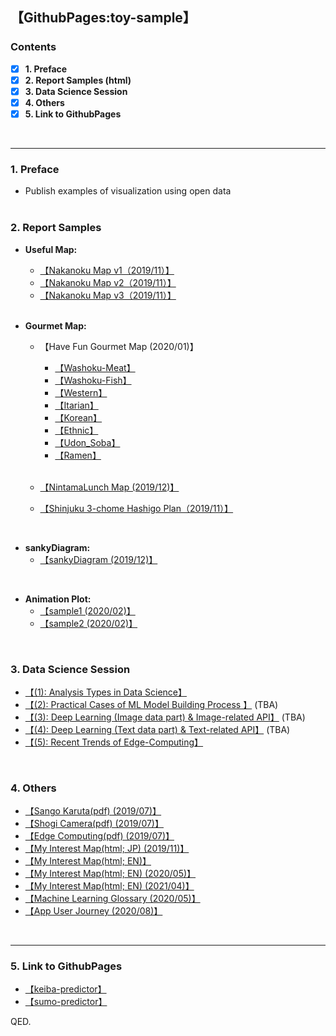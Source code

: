 ## 【GithubPages:toy-sample】

<style>
table, th, td {
    border:none;
}
</style>

### Contents
- [x]  **1. Preface**
- [x]  **2. Report Samples (html)**
- [x]  **3. Data Science Session**
- [x]  **4. Others**
- [x]  **5. Link to GithubPages**
<br> 
 
--- 

### 1. Preface
- Publish examples of visualization using open data
<br><br>

### 2. Report Samples

- **Useful Map:**
  - [【Nakanoku Map v1（2019/11）】](https://ryutoro-galois.github.io/toy-samples/leaflet_sample_nakanoku_20191107.html)
  - [【Nakanoku Map v2（2019/11）】](https://ryutoro-galois.github.io/toy-samples/leaflet_sample_nakanoku_v2_20191120.html)
  - [【Nakanoku Map v3（2019/11）】](https://ryutoro-galois.github.io/toy-samples/leaflet_sample_nakanoku_v3_20191125.html)
  <br>

- **Gourmet Map:**
  - 【Have Fun Gourmet Map (2020/01)】
    - [【Washoku-Meat】](https://ryutoro-galois.github.io/toy-samples/HaveFun_g01_Washoku_Meat_Map_[nishiazabu].html)
    - [【Washoku-Fish】](https://ryutoro-galois.github.io/toy-samples/HaveFun_g02_Washoku_Fish_Map_[nishiazabu].html)
    - [【Western】](https://ryutoro-galois.github.io/toy-samples/HaveFun_g03_WesternFood_Map_[nishiazabu].html)
    - [【Itarian】](https://ryutoro-galois.github.io/toy-samples/HaveFun_g04_ItarianFood_Map_[nishiazabu].html)
    - [【Korean】](https://ryutoro-galois.github.io/toy-samples/HaveFun_g06_KoreanFood_Map_[nishiazabu].html)
    - [【Ethnic】](https://ryutoro-galois.github.io/toy-samples/HaveFun_g07_EthnicFood_Map_[nishiazabu].html)
    - [【Udon_Soba】](https://ryutoro-galois.github.io/toy-samples/HaveFun_g08_Udon_Soba_Map_[nishiazabu].html)
    - [【Ramen】](https://ryutoro-galois.github.io/toy-samples/HaveFun_g09_Ramen_Map_[nishiazabu].html)<br><br>

  - [【NintamaLunch Map (2019/12)】](https://ryutoro-galois.github.io/toy-samples/leaflet_LunchMap_[Shinjuku-ku].html)
  - [【Shinjuku 3-chome Hashigo Plan（2019/11）】](https://ryutoro-galois.github.io/toy-samples/leaflet_sample_hashigo_plan_20191106.html)
<br>
  

- **sankyDiagram:**
  - [【sankyDiagram (2019/12)】](https://ryutoro-galois.github.io/toy-samples/sankeyDiagram_sample.html)
<br>


- **Animation Plot:**
  - [【sample1 (2020/02)】](https://ryutoro-galois.github.io/toy-samples/animationPlot_01.html)
  - [【sample2 (2020/02)】](https://ryutoro-galois.github.io/toy-samples/animationPlot_02.html)
<br>


### 3. Data Science Session
- [【(1): Analysis Types in Data Science】](https://ryutoro-galois.github.io/toy-samples/s01_Analysis_Types_in_Data_Science.pdf)
- [【(2): Practical Cases of ML Model Building Process 】](https://ryutoro-galois.github.io/toy-samples/s02_xx.pdf) (TBA)
- [【(3): Deep Learning (Image data part) & Image-related API】](https://ryutoro-galois.github.io/toy-samples/s03_xx.pdf) (TBA)
- [【(4): Deep Learning (Text data part) & Text-related API】](https://ryutoro-galois.github.io/toy-samples/s04_xx.pdf) (TBA)
- [【(5): Recent Trends of Edge-Computing】](https://ryutoro-galois.github.io/toy-samples/s05_RecentTrends_in_EdgeComputing.pdf)
<br>


### 4. Others
- [【Sango Karuta(pdf) (2019/07)】](MLLabSpace_20190725_01_SangoKaruta.pdf)
- [【Shogi Camera(pdf) (2019/07)】](MLLabSpace_20190725_02_ShogiCamera.pdf)
- [【Edge Computing(pdf) (2019/07)】](MLLabSpace_20190725_03_EdgeComputing.pdf)
- [【My Interest Map(html; JP) (2019/11)】](https://ryutoro-galois.github.io/toy-samples/interest_map_20191127.html)
- [【My Interest Map(html; EN)】](https://ryutoro-galois.github.io/toy-samples/interest_map.html)
- [【My Interest Map(html; EN) (2020/05)】](https://ryutoro-galois.github.io/toy-samples/interest_map_20200520_English.html)
- [【My Interest Map(html; EN) (2021/04)】](https://ryutoro-galois.github.io/toy-samples/interest_map_20210407_English.html)
- [【Machine Learning Glossary (2020/05)】](https://ryutoro-galois.github.io/toy-samples/machine-learning-glossary.html)
- [【App User Journey (2020/08)】](https://ryutoro-galois.github.io/toy-samples/sankyDiagram_AppUserJourney.html)
<br>


---

### 5. Link to GithubPages
- [【keiba-predictor】](https://ryutoro-galois.github.io/keiba-predictor/)
- [【sumo-predictor】](https://ryutoro-galois.github.io/sumo-predictor/)

QED.